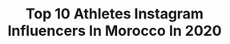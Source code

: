 ---
title: Top 10 Athletes Instagram Influencers In Morocco In 2020
description: >-
  Find top athletes Instagram influencers in Morocco in 2020. Most popular hashtags: #training #morocco #athlete #stayhome.
platform: Instagram
profiles:
  - username: "11idrissi"
    fullname: >-
      Oussama Idrissi
    location: "Morocco"
    followers: 126907
    engagement: 881
    commentsToLikes: 0.013419
    id: ck5hi9bxycbvi0i118hpf46so
    verified: true
    hashtags: "#alhamdulillah, #onthisday, #marokkaansetrots, #coybir"
  - username: "chakouk_mohammed"
    fullname: >-
      Mohammed"THE SERIOUS" Chakouk🌐
    location: "Morocco"
    followers: 7747
    engagement: 1754
    commentsToLikes: 0.020009
    id: ck5hp9d3jqyys0i112t3w7hr1
    verified: false
    hashtags: "#ifbbelitepro, #comebackstrong, #training, #showtime"
  - username: "nermine.jammazi"
    fullname: >-
      NERMINA️️🇹🇳
    location: "Morocco"
    followers: 92618
    engagement: 143
    commentsToLikes: 0.030328
    id: ckaory2qnpabs0i789bts64in
    verified: false
    hashtags: "#beachvibes"
  - username: "daphnesdeliciousdishes"
    fullname: >-
      Daphne Hari
    location: "Morocco"
    followers: 89339
    engagement: 441
    commentsToLikes: 0.021440
    id: ck0vzhebf942b0i19bra0a4ki
    verified: false
    hashtags: "#vegan, #greenjuicechallenge, #bananapancakes, #cleaneating"
  - username: "hamoody_bamby"
    fullname: >-
      HAMOODY BAMBY🔹
    location: "Morocco"
    followers: 337842
    engagement: 239
    commentsToLikes: 0.028867
    id: ck5hchbgmi2lg0i11mcohje06
    verified: false
    hashtags: "#flipchallenge, #fitnesschallenge, #knowyourwater, #halamadrid"
  - username: "ali.street.workout"
    fullname: >-
      ALI ISSALLAMAN
    location: "Morocco"
    followers: 21802
    engagement: 234
    commentsToLikes: 0.055610
    id: ck6tt000h7spf0j71p0snzi0l
    verified: false
    hashtags: "#botbdubai2019, #scottishfold"
  - username: "zakarialamhader"
    fullname: >-
      Zakaria lamhader 🎬 FilmMaker
    location: "Morocco"
    followers: 21063
    engagement: 389
    commentsToLikes: 0.043181
    id: ckaoszvdwtqwq0i78gt4sdon2
    verified: false
    hashtags: "#stayhome, #djironin, #serengetipark, #arri"
  - username: "ach_ouchen23"
    fullname: >-
      Achraf Ouchen🥋أشرف أشن
    location: "Morocco"
    followers: 11230
    engagement: 978
    commentsToLikes: 0.012662
    id: ck6trktrozkf70j7143fnug8s
    verified: false
    hashtags: "#medal, #tokyo2020, #baby, #godisgreat"
  - username: "marulekhal"
    fullname: >-
      Maru Lekhal
    location: "Morocco"
    followers: 42885
    engagement: 196
    commentsToLikes: 0.026751
    id: ckap5w3zadf0d0i7868hm4orf
    verified: false
    hashtags: "#clasic, #influencerstyle, #healthy, #health"
  - username: "zouhair_al"
    fullname: >-
      زهير الخلداوي
    location: "Morocco"
    followers: 99469
    engagement: 394
    commentsToLikes: 0.014382
    id: ck9wosdnp6est0j78blsbi1hp
    verified: false
    hashtags: "#morocco, #moroccan, #russia, #sport"
---